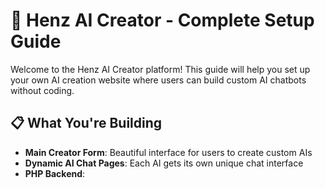 # 🤖 Henz AI Creator - Complete Setup Guide

Welcome to the Henz AI Creator platform! This guide will help you set up your own AI creation website where users can build custom AI chatbots without coding.

## 📋 What You're Building

- **Main Creator Form**: Beautiful interface for users to create custom AIs
- **Dynamic AI Chat Pages**: Each AI gets its own unique chat interface
- **PHP Backend**: